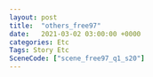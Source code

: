 ```yaml
---
layout: post
title:  "others_free97"
date:   2021-03-02 03:00:00 +0000
categories: Etc
Tags: Story Etc
SceneCode: ["scene_free97_q1_s20"]
---
```

